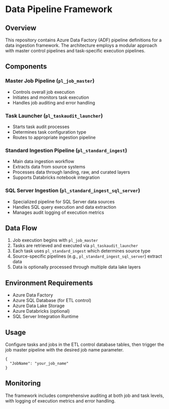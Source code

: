 # Data Pipeline Framework

## Overview
This repository contains Azure Data Factory (ADF) pipeline definitions for a data ingestion framework. The architecture employs a modular approach with master control pipelines and task-specific execution pipelines.

## Components

### Master Job Pipeline (`pl_job_master`)
- Controls overall job execution
- Initiates and monitors task execution
- Handles job auditing and error handling

### Task Launcher (`pl_taskaudit_launcher`)
- Starts task audit processes
- Determines task configuration type
- Routes to appropriate ingestion pipeline

### Standard Ingestion Pipeline (`pl_standard_ingest`)
- Main data ingestion workflow
- Extracts data from source systems
- Processes data through landing, raw, and curated layers
- Supports Databricks notebook integration

### SQL Server Ingestion (`pl_standard_ingest_sql_server`) 
- Specialized pipeline for SQL Server data sources
- Handles SQL query execution and data extraction
- Manages audit logging of execution metrics

## Data Flow
1. Job execution begins with `pl_job_master`
2. Tasks are retrieved and executed via `pl_taskaudit_launcher`
3. Each task uses `pl_standard_ingest` which determines source type
4. Source-specific pipelines (e.g., `pl_standard_ingest_sql_server`) extract data
5. Data is optionally processed through multiple data lake layers

## Environment Requirements
- Azure Data Factory
- Azure SQL Database (for ETL control)
- Azure Data Lake Storage
- Azure Databricks (optional)
- SQL Server Integration Runtime

## Usage
Configure tasks and jobs in the ETL control database tables, then trigger the job master pipeline with the desired job name parameter.

```
{
  "JobName": "your_job_name"
}
```

## Monitoring
The framework includes comprehensive auditing at both job and task levels, with logging of execution metrics and error handling.
